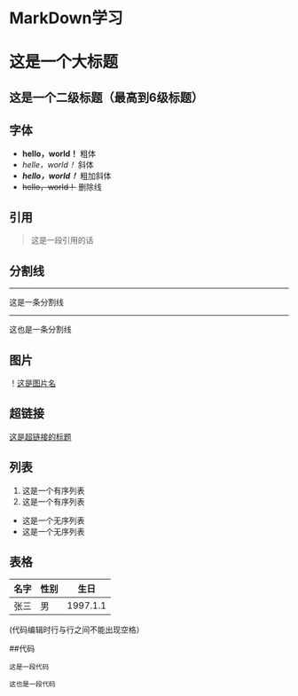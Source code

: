 # MarkDown学习


# 这是一个大标题

## 这是一个二级标题（最高到6级标题）



## 字体
- **hello，world！**       粗体
- *helle，world！*         斜体
- ***hello，world！***     粗加斜体
- ~~hello，world！~~       删除线

## 引用

>这是一段引用的话

## 分割线
---

这是一条分割线

***

这也是一条分割线



## 图片

！[这是图片名](这里是图片路径网络或者本地)

## 超链接
[这是超链接的标题](这是超链接的地址)

## 列表
1. 这是一个有序列表
2. 这是一个有序列表

- 这是一个无序列表
- 这是一个无序列表

## 表格
|名字|性别|生日|
|--|--|--|
|张三|男|1997.1.1|

 (代码编辑时行与行之间不能出现空格）

##代码

`这是一段代码`

```jave
这也是一段代码
```
